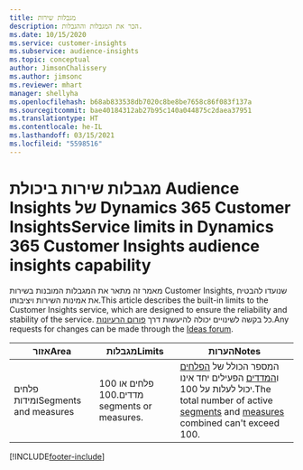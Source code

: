 ```yaml
---
title: מגבלות שירות
description: הכר את המגבלות וההגבלות.
ms.date: 10/15/2020
ms.service: customer-insights
ms.subservice: audience-insights
ms.topic: conceptual
author: JimsonChalissery
ms.author: jimsonc
ms.reviewer: mhart
manager: shellyha
ms.openlocfilehash: b68ab833538db7020c8be8be7658c86f083f137a
ms.sourcegitcommit: bae40184312ab27b95c140a044875c2daea37951
ms.translationtype: HT
ms.contentlocale: he-IL
ms.lasthandoff: 03/15/2021
ms.locfileid: "5598516"
---
```

# <a name="service-limits-in-dynamics-365-customer-insights-audience-insights-capability"></a><span data-ttu-id="22088-103">מגבלות שירות ביכולת Audience Insights של Dynamics 365 Customer Insights</span><span class="sxs-lookup"><span data-stu-id="22088-103">Service limits in Dynamics 365 Customer Insights audience insights capability</span></span>

<span data-ttu-id="22088-104">מאמר זה מתאר את המגבלות המובנות בשירות Customer Insights, שנועדו להבטיח את אמינות השירות ויציבותו.</span><span class="sxs-lookup"><span data-stu-id="22088-104">This article describes the built-in limits to the Customer Insights service, which are designed to ensure the reliability and stability of the service.</span></span> <span data-ttu-id="22088-105">כל בקשה לשינויים יכולה להיעשות דרך [פורום הרעיונות](https://go.microsoft.com/fwlink/?linkid=2074172).</span><span class="sxs-lookup"><span data-stu-id="22088-105">Any requests for changes can be made through the [Ideas forum](https://go.microsoft.com/fwlink/?linkid=2074172).</span></span> 
 
| <span data-ttu-id="22088-106">אזור</span><span class="sxs-lookup"><span data-stu-id="22088-106">Area</span></span>  | <span data-ttu-id="22088-107">מגבלות</span><span class="sxs-lookup"><span data-stu-id="22088-107">Limits</span></span>  | <span data-ttu-id="22088-108">הערות</span><span class="sxs-lookup"><span data-stu-id="22088-108">Notes</span></span> |
|-------------|---------------------------------------------------------------------|---------------------------------------------------------------------|
| <span data-ttu-id="22088-109">פלחים ומידות</span><span class="sxs-lookup"><span data-stu-id="22088-109">Segments and measures</span></span> | <span data-ttu-id="22088-110">100 פלחים או מדדים.</span><span class="sxs-lookup"><span data-stu-id="22088-110">100 segments or measures.</span></span> | <span data-ttu-id="22088-111">המספר הכולל של [הפלחים](segments.md) ו[המדדים](measures.md) הפעילים יחד אינו יכול לעלות על 100.</span><span class="sxs-lookup"><span data-stu-id="22088-111">The total number of active [segments](segments.md) and [measures](measures.md) combined can't exceed 100.</span></span>  |


[!INCLUDE[footer-include](../includes/footer-banner.md)]